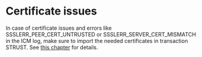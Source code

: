 # Certificate issues

In case of certificate issues and errors like SSSLERR\_PEER\_CERT\_UNTRUSTED or SSSLERR\_SERVER\_CERT\_MISMATCH in the ICM log, make sure to import the needed certificates in transaction STRUST. See [this chapter](../../../technical-setup/troubleshooting/siem-certificates.md) for details.
